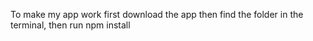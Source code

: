 To make my app work first download the app then find the folder in the terminal, then run npm install
